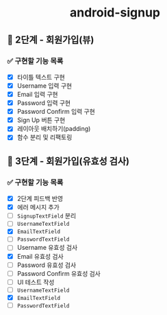 <h1 align="center">android-signup</h1>

## 🚀 2단계 - 회원가입(뷰)

### ✅ 구현할 기능 목록

- [x]  타이틀 텍스트 구현
- [x]  Username 입력 구현
- [x]  Email 입력 구현
- [x]  Password 입력 구현
- [x]  Password Confirm 입력 구현
- [x]  Sign Up 버튼 구현
- [x]  레이아웃 배치하기(padding)
- [x]  함수 분리 및 리팩토링

## 🚀 3단계 - 회원가입(유효성 검사)

### ✅ 구현할 기능 목록

- [x]  2단계 피드백 반영
- [x]  에러 메시지 추가
- [ ]  `SignupTextField` 분리
  - [ ]  `UsernameTextField`
  - [x]  `EmailTextField`
  - [ ]  `PasswordTextField`
- [ ]  Username 유효성 검사
- [x]  Email 유효성 검사
- [ ]  Password 유효성 검사
- [ ]  Password Confirm 유효성 검사
- [ ]  UI 테스트 작성
  - [ ]  `UsernameTextField`
  - [x]  `EmailTextField`
  - [ ]  `PasswordTextField`